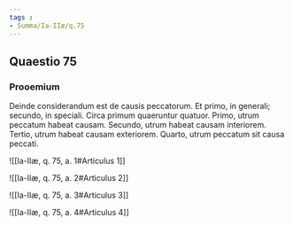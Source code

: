 ```yaml
---
tags : 
- Summa/Ia-IIæ/q.75
---
```


## Quaestio 75

### Prooemium

Deinde considerandum est de causis peccatorum. Et primo, in generali; secundo, in speciali. Circa primum quaeruntur quatuor. Primo, utrum peccatum habeat causam. Secundo, utrum habeat causam interiorem. Tertio, utrum habeat causam exteriorem. Quarto, utrum peccatum sit causa peccati.

![[Ia-IIæ, q. 75, a. 1#Articulus 1]]

![[Ia-IIæ, q. 75, a. 2#Articulus 2]]

![[Ia-IIæ, q. 75, a. 3#Articulus 3]]

![[Ia-IIæ, q. 75, a. 4#Articulus 4]]

